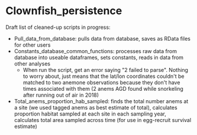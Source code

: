 # Clownfish_persistence

Draft list of cleaned-up scripts in progress:

* Pull_data_from_database: pulls data from database, saves as RData files for other users
* Constants_database_common_functions: processes raw data from database into useable dataframes, sets constants, reads in data from other analyses
  * When run the script, get an error saying "2 failed to parse". Nothing to worry about, just means that the lat/lon coordinates couldn't be matched to two anemone observations because they don't have times associated with them (2 anems AGD found while snorkeling after running out of air in 2018)
* Total_anems_proportion_hab_sampled: finds the total number anems at a site (we used tagged anems as best estimate of total), calculates proportion habitat sampled at each site in each sampling year, calculates total area sampled across time (for use in egg-recruit survival estimate)

